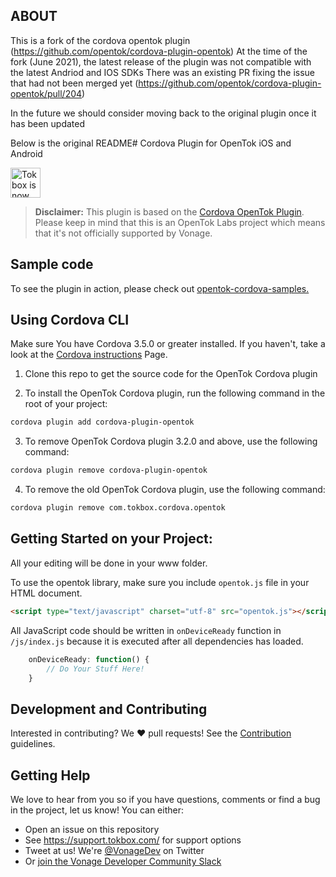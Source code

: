 ## ABOUT

This is a fork of the cordova opentok plugin (https://github.com/opentok/cordova-plugin-opentok)
At the time of the fork (June 2021), the latest release of the plugin was not compatible with the latest Andriod and IOS SDKs
There was an existing PR fixing the issue that had not been merged yet (https://github.com/opentok/cordova-plugin-opentok/pull/204)

In the future we should consider moving back to the original plugin once it has been updated

Below is the original README# Cordova Plugin for OpenTok iOS and Android

<img src="https://assets.tokbox.com/img/vonage/Vonage_VideoAPI_black.svg" height="48px" alt="Tokbox is now known as Vonage" />

> **Disclaimer:** This plugin is based on the [Cordova OpenTok Plugin](https://github.com/opentok/cordova-plugin-opentok/). Please keep in mind that this is an OpenTok Labs project which means that it's not officially supported by Vonage.

## Sample code

To see the plugin in action, please check out [opentok-cordova-samples.](https://github.com/opentok/opentok-cordova-samples)

## Using Cordova CLI

Make sure You have Cordova 3.5.0 or greater installed. If you haven't, take a look at the [Cordova instructions](https://cordova.apache.org/docs/en/latest/guide/cli/index.html) Page.

1. Clone this repo to get the source code for the OpenTok Cordova plugin

2. To install the OpenTok Cordova plugin, run the following command in the root of your project:

```bash
cordova plugin add cordova-plugin-opentok
```

3. To remove OpenTok Cordova plugin 3.2.0 and above, use the following command:

```bash
cordova plugin remove cordova-plugin-opentok
```

4. To remove the old OpenTok Cordova plugin, use the following command:

```bash
cordova plugin remove com.tokbox.cordova.opentok
```

## Getting Started on your Project:

All your editing will be done in your www folder.

To use the opentok library, make sure you include `opentok.js` file in your HTML document.

```HTML
<script type="text/javascript" charset="utf-8" src="opentok.js"></script>
```

All JavaScript code should be written in `onDeviceReady` function in `/js/index.js` because it is executed after all dependencies has loaded.

```js
    onDeviceReady: function() {
        // Do Your Stuff Here!
    }
```

## Development and Contributing

Interested in contributing? We :heart: pull requests! See the [Contribution](CONTRIBUTING.md) guidelines.

## Getting Help

We love to hear from you so if you have questions, comments or find a bug in the project, let us know! You can either:

- Open an issue on this repository
- See <https://support.tokbox.com/> for support options
- Tweet at us! We're [@VonageDev](https://twitter.com/VonageDev) on Twitter
- Or [join the Vonage Developer Community Slack](https://developer.nexmo.com/community/slack)

